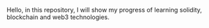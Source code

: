 Hello, 
in this repository, I will show my progress of learning solidity, blockchain and web3 technologies.
